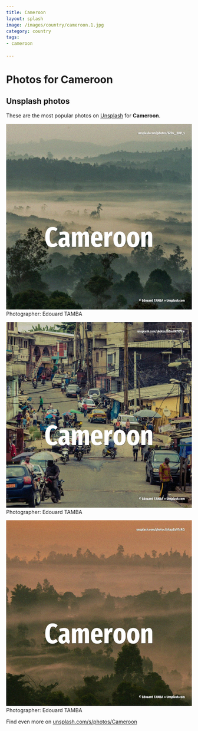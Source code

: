 ```yaml
---
title: Cameroon
layout: splash
image: /images/country/cameroon.1.jpg
category: country
tags:
- cameroon

---
```

# Photos for Cameroon
 
## Unsplash photos
These are the most popular photos on [Unsplash](https://unsplash.com) for **Cameroon**.
 
![Cameroon](/images/country/cameroon.1.jpg)
Photographer:  Edouard TAMBA
 
![Cameroon](/images/country/cameroon.2.jpg)
Photographer:  Edouard TAMBA
 
![Cameroon](/images/country/cameroon.3.jpg)
Photographer:  Edouard TAMBA
 
Find even more on [unsplash.com/s/photos/Cameroon](https://unsplash.com/s/photos/Cameroon)
 
